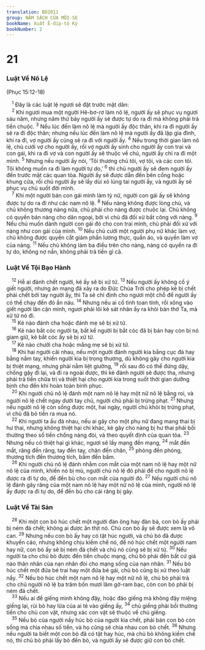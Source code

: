 ```yaml
---
translation: BD2011
group: NĂM SÁCH CỦA MÔI-SE
bookName: Xuất Ê-díp-tô Ký 
bookNumber: 2
---
```


<div class="title"><h1>21</h1><h3>Luật Về Nô Lệ</h3><p>(Phục 15:12-18)</p></div>
<span class="verse xu_21_1"> <sup>1</sup> Ðây là các luật lệ ngươi sẽ đặt trước mặt dân:<br/></span>
<span class="verse xu_21_2"> <sup>2</sup> Khi ngươi mua một người Hê-bơ-rơ làm nô lệ, người ấy sẽ phục vụ ngươi sáu năm, nhưng năm thứ bảy người ấy sẽ được tự do ra đi mà không phải trả tiền chuộc. </span>
<span class="verse xu_21_3"><sup>3</sup> Nếu lúc đến làm nô lệ mà người ấy độc thân, khi ra đi người ấy sẽ ra đi độc thân; nhưng nếu lúc đến làm nô lệ mà người ấy đã lập gia đình, khi ra đi, vợ người ấy cũng sẽ ra đi với người ấy. </span>
<span class="verse xu_21_4"><sup>4</sup> Nếu trong thời gian làm nô lệ, chủ cưới vợ cho người ấy, rồi vợ người ấy sinh cho người ấy con trai và con gái, khi ra đi vợ và con người ấy sẽ thuộc về chủ, người ấy chỉ ra đi một mình. </span>
<span class="verse xu_21_5"><sup>5</sup> Nhưng nếu người ấy nói, ‘Tôi thương chủ tôi, vợ tôi, và các con tôi. Tôi không muốn ra đi làm người tự do,’ </span>
<span class="verse xu_21_6"><sup>6</sup> thì chủ người ấy sẽ đem người ấy đến trước mặt các quan tòa. Người ấy sẽ được dẫn đến bên cổng hoặc khung cửa, rồi chủ người ấy sẽ lấy dùi xỏ lủng tai người ấy, và người ấy sẽ phục vụ chủ suốt đời mình.<br/></span>
<span class="verse xu_21_7"> <sup>7</sup> Khi một người bán con gái mình làm tỳ nữ, người con gái ấy sẽ không được tự do ra đi như các nam nô lệ. </span>
<span class="verse xu_21_8"><sup>8</sup> Nếu nàng không được lòng chủ, và chủ không thương nàng nữa, chủ phải cho nàng được chuộc lại. Chủ không có quyền bán nàng cho dân ngoại, bởi vì chủ đã đối xử bất công với nàng. </span>
<span class="verse xu_21_9"><sup>9</sup> Nếu chủ muốn dành người con gái đó cho con trai mình, chủ phải đối xử với nàng như con gái của mình. </span>
<span class="verse xu_21_10"><sup>10</sup> Nếu chủ cưới một người phụ nữ khác làm vợ, chủ không được quyền cắt giảm phần lương thực, quần áo, và quyền làm vợ của nàng. </span>
<span class="verse xu_21_11"><sup>11</sup> Nếu chủ không làm ba điều trên cho nàng, nàng có quyền ra đi tự do, không nợ nần, không phải trả tiền gì cả.<br/></span>
<div class="title"><h3>Luật Về Tội Bạo Hành</h3></div>
<span class="verse xu_21_12"> <sup>12</sup> Hễ ai đánh chết người, kẻ ấy sẽ bị xử tử. </span>
<span class="verse xu_21_13"><sup>13</sup> Nếu người ấy không cố ý giết người, nhưng án mạng đã xảy ra do Ðức Chúa Trời cho phép kẻ bị chết phải chết bởi tay người ấy, thì Ta sẽ chỉ định cho ngươi một chỗ để người ấy có thể chạy đến đó ẩn náu. </span>
<span class="verse xu_21_14"><sup>14</sup> Nhưng nếu ai cố tình toan tính, rồi xông vào giết người lân cận mình, ngươi phải lôi kẻ sát nhân ấy ra khỏi bàn thờ Ta, mà xử tử nó đi.<br/></span>
<span class="verse xu_21_15"> <sup>15</sup> Kẻ nào đánh cha hoặc đánh mẹ sẽ bị xử tử.<br/></span>
<span class="verse xu_21_16"> <sup>16</sup> Kẻ nào bắt cóc người ta, bất kể người bị bắt cóc đã bị bán hay còn bị nó giam giữ, kẻ bắt cóc ấy sẽ bị xử tử.<br/></span>
<span class="verse xu_21_17"> <sup>17</sup> Kẻ nào chưởi cha hoặc mắng mẹ sẽ bị xử tử.<br/></span>
<span class="verse xu_21_18"> <sup>18</sup> Khi hai người cãi nhau, nếu một người đánh người kia bằng cục đá hay bằng nắm tay, khiến người kia bị trọng thương, dù không gây cho người kia bị thiệt mạng, nhưng phải nằm liệt giường, </span>
<span class="verse xu_21_19"><sup>19</sup> rồi sau đó có thể đứng dậy, chống gậy đi lại, và đi ra ngoài được, thì kẻ đánh người sẽ được tha, nhưng phải trả tiền chữa trị và thiệt hại cho người kia trong suốt thời gian dưỡng bịnh cho đến khi hoàn toàn bình phục.<br/></span>
<span class="verse xu_21_20"> <sup>20</sup> Khi người chủ nô lệ đánh một nam nô lệ hay một nữ nô lệ bằng roi, và người nô lệ chết ngay dưới tay chủ, người chủ phải bị trừng phạt. </span>
<span class="verse xu_21_21"><sup>21</sup> Nhưng nếu người nô lệ còn sống được một, hai ngày, người chủ khỏi bị trừng phạt, vì chủ đã bỏ tiền ra mua nó.<br/></span>
<span class="verse xu_21_22"> <sup>22</sup> Khi người ta ẩu đả nhau, nếu ai gây cho một phụ nữ đang mang thai bị hư thai, nhưng không thiệt hại chi khác, kẻ gây cho nàng bị hư thai phải bồi thường theo số tiền chồng nàng đòi, và theo quyết định của quan tòa. </span>
<span class="verse xu_21_23"><sup>23</sup> Nhưng nếu có thiệt hại gì khác, ngươi sẽ lấy mạng đền mạng, </span>
<span class="verse xu_21_24"><sup>24</sup> mắt đền mắt, răng đền răng, tay đền tay, chân đền chân, </span>
<span class="verse xu_21_25"><sup>25</sup> phỏng đền phỏng, thương tích đền thương tích, bầm đền bầm.<br/></span>
<span class="verse xu_21_26"> <sup>26</sup> Khi người chủ nô lệ đánh nhằm con mắt của một nam nô lệ hay một nữ nô lệ của mình, khiến nó bị mù, người chủ nô lệ đó phải để cho người nô lệ được ra đi tự do, để đền bù cho con mắt của người đó. </span>
<span class="verse xu_21_27"><sup>27</sup> Nếu người chủ nô lệ đánh gãy răng của một nam nô lệ hay một nữ nô lệ của mình, người nô lệ ấy được ra đi tự do, để đền bù cho cái răng bị gãy.<br/></span>
<div class="title"><h3>Luật Về Tài Sản</h3></div>
<span class="verse xu_21_28"> <sup>28</sup> Khi một con bò húc chết một người đàn ông hay đàn bà, con bò ấy phải bị ném đá chết; không ai được ăn thịt nó. Chủ con bò ấy sẽ được xem là vô can. </span>
<span class="verse xu_21_29"><sup>29</sup> Nhưng nếu con bò ấy hay có tật húc người, và chủ bò đã được khuyến cáo, nhưng không chịu kiềm chế nó, để nó húc chết một người nam hay nữ, con bò ấy sẽ bị ném đá chết và chủ nó cũng sẽ bị xử tử. </span>
<span class="verse xu_21_30"><sup>30</sup> Nếu người ta cho chủ bò được đền tiền chuộc mạng, chủ bò phải đền bất cứ giá nào thân nhân của nạn nhân đòi cho mạng sống của nạn nhân. </span>
<span class="verse xu_21_31"><sup>31</sup> Nếu bò húc chết một đứa bé trai hay một đứa bé gái, chủ bò cũng bị xử theo luật nầy. </span>
<span class="verse xu_21_32"><sup>32</sup> Nếu bò húc chết một nam nô lệ hay một nữ nô lệ, chủ bò phải trả cho chủ người nô lệ ba trăm bốn mươi lăm gờ-ram bạc, còn con bò phải bị ném đá chết.<br/></span>
<span class="verse xu_21_33"> <sup>33</sup> Nếu ai để giếng mình không đậy, hoặc đào giếng mà không đậy miệng giếng lại, rủi bò hay lừa của ai té vào giếng ấy, </span>
<span class="verse xu_21_34"><sup>34</sup> chủ giếng phải bồi thường tiền cho chủ con vật, nhưng xác con vật sẽ thuộc về chủ giếng.<br/></span>
<span class="verse xu_21_35"> <sup>35</sup> Nếu bò của người nầy húc bò của người kia chết, phải bán con bò còn sống mà chia nhau số tiền, và họ cũng sẽ chia nhau con bò chết. </span>
<span class="verse xu_21_36"><sup>36</sup> Nhưng nếu người ta biết một con bò đã có tật hay húc, mà chủ bò không kiềm chế nó, thì chủ bò phải lấy bò đền bò, và người ấy sẽ được giữ con bò chết.<br/></span>

